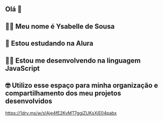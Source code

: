 ## Olá 👋
## 👱‍♀️ Meu nome é Ysabelle de  Sousa
## 🐶 Estou estudando na Alura
## 👩‍💻 Estou me desenvolvendo na linguagem JavaScript
## 🤓 Utilizo esse espaço para minha organização e compartilhamento dos meu projetos desenvolvidos
https://1drv.ms/w/s!Aje4fE2KvMT7ggjZUKsXjE04pabx

